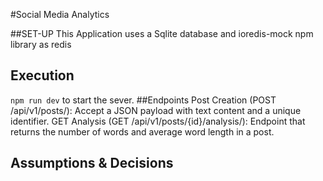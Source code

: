 #Social Media Analytics 

##SET-UP
  This Application uses a Sqlite database and ioredis-mock npm library as redis 
## Execution
  `npm run dev` to start the sever. 
##Endpoints 
  Post Creation (POST /api/v1/posts/): Accept a JSON payload with text content and a unique identifier.
  GET Analysis (GET /api/v1/posts/{id}/analysis/): Endpoint that returns the number of words and average word length in a post.

## Assumptions & Decisions
